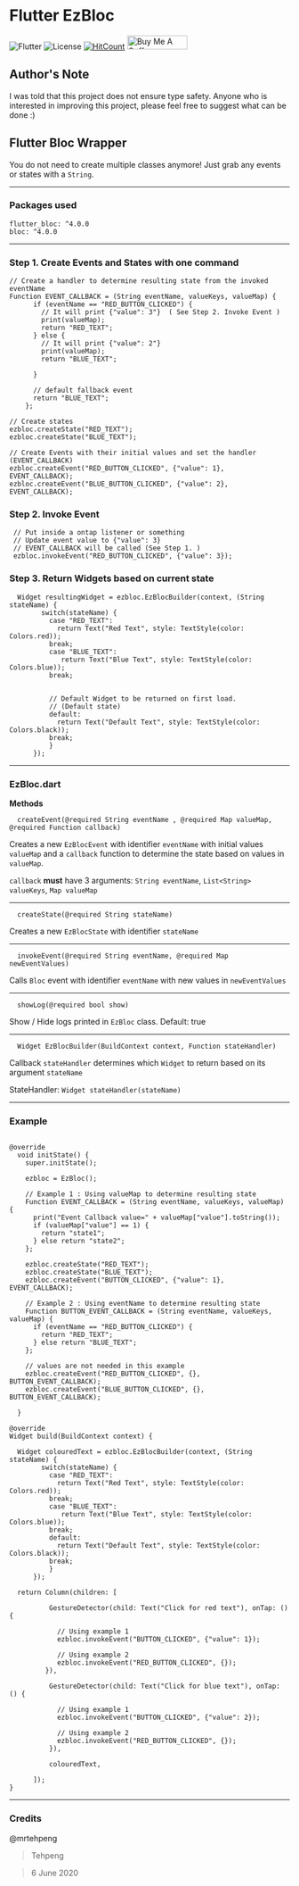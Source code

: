 # Flutter EzBloc

![Flutter](https://camo.githubusercontent.com/9dedd2d58eefa0b363a70397864018e8045d60e4/68747470733a2f2f696d672e736869656c64732e696f2f62616467652f4d616465253230576974682d466c75747465722d626c75653f7374796c653d666c61742d737175617265 "Made with Flutter") ![License](https://camo.githubusercontent.com/57eaa4dd1013971849ec1d46acb5273827b25861/68747470733a2f2f696d672e736869656c64732e696f2f6769746875622f6c6963656e73652f7468656d696e6473746f726d2f4e65787442757353673f7374796c653d666c61742d737175617265 
"License") [![HitCount](http://hits.dwyl.com/mrtehpeng/tehpeng/EzBloc.svg)](http://hits.dwyl.com/mrtehpeng/tehpeng/EzBloc) <a href="https://www.buymeacoffee.com/icedmilo" target="_blank"><img src="https://cdn.buymeacoffee.com/buttons/default-orange.png" alt="Buy Me A Coffee" width="108" height="25" ></a>

## Author's Note

I was told that this project does not ensure type safety. Anyone who is interested in improving this project, please feel free to suggest what can be done :) 

## Flutter Bloc Wrapper 

You do not need to create multiple classes anymore! Just grab any events or states with a `String`.


---

### Packages used

```
flutter_bloc: ^4.0.0
bloc: ^4.0.0
```

---

### Step 1. Create Events and States with one command 

```
// Create a handler to determine resulting state from the invoked eventName
Function EVENT_CALLBACK = (String eventName, valueKeys, valueMap) { 
      if (eventName == "RED_BUTTON_CLICKED") {
        // It will print {"value": 3"}  ( See Step 2. Invoke Event )
        print(valueMap);
        return "RED_TEXT";
      } else { 
        // It will print {"value": 2"}
        print(valueMap);
        return "BLUE_TEXT";
        
      }
      
      // default fallback event
      return "BLUE_TEXT";
    };
   
// Create states
ezbloc.createState("RED_TEXT");
ezbloc.createState("BLUE_TEXT");

// Create Events with their initial values and set the handler (EVENT_CALLBACK) 
ezbloc.createEvent("RED_BUTTON_CLICKED", {"value": 1}, EVENT_CALLBACK);
ezbloc.createEvent("BLUE_BUTTON_CLICKED", {"value": 2}, EVENT_CALLBACK);
```

### Step 2. Invoke Event
```
 // Put inside a ontap listener or something
 // Update event value to {"value": 3}
 // EVENT_CALLBACK will be called (See Step 1. )
 ezbloc.invokeEvent("RED_BUTTON_CLICKED", {"value": 3});
```

### Step 3. Return Widgets based on current state
```
  Widget resultingWidget = ezbloc.EzBlocBuilder(context, (String stateName) {
        switch(stateName) {
          case "RED_TEXT":
            return Text("Red Text", style: TextStyle(color: Colors.red));
          break;
          case "BLUE_TEXT":
             return Text("Blue Text", style: TextStyle(color: Colors.blue));
          break;
          
          
          // Default Widget to be returned on first load.
          // (Default state)
          default:
            return Text("Default Text", style: TextStyle(color: Colors.black));
          break;
          }
      });
```

---
 
### EzBloc.dart

**Methods** 
 
```
  createEvent(@required String eventName , @required Map valueMap, @required Function callback)
```

Creates a new `EzBlocEvent` with identifier `eventName` with initial values `valueMap` and a `callback` function
to determine the state based on values in `valueMap`.

`callback` **must** have 3 arguments: `String eventName`, `List<String> valueKeys`, `Map valueMap`
 
---
 
```
  createState(@required String stateName)
```

Creates a new `EzBlocState` with identifier `stateName`

---
 
```
  invokeEvent(@required String eventName, @required Map newEventValues)
```

Calls `Bloc` event with identifier `eventName` with new values in `newEventValues`

---
 
```
  showLog(@required bool show)
```

Show / Hide logs printed in `EzBloc` class. Default: true

---
 

```
  Widget EzBlocBuilder(BuildContext context, Function stateHandler)
```

Callback `stateHandler` determines which `Widget` to return based on its argument `stateName`

StateHandler: `Widget stateHandler(stateName)`

---
 
### Example

```

@override
  void initState() {
    super.initState();

    ezbloc = EzBloc();
    
    // Example 1 : Using valueMap to determine resulting state
    Function EVENT_CALLBACK = (String eventName, valueKeys, valueMap) {
      print("Event Callback value=" + valueMap["value"].toString());
      if (valueMap["value"] == 1) {
        return "state1";
      } else return "state2";
    };

    ezbloc.createState("RED_TEXT");
    ezbloc.createState("BLUE_TEXT");
    ezbloc.createEvent("BUTTON_CLICKED", {"value": 1}, EVENT_CALLBACK);
    
    // Example 2 : Using eventName to determine resulting state
    Function BUTTON_EVENT_CALLBACK = (String eventName, valueKeys, valueMap) { 
      if (eventName == "RED_BUTTON_CLICKED") { 
        return "RED_TEXT"; 
      } else return "BLUE_TEXT"; 
    }; 
 
    // values are not needed in this example
    ezbloc.createEvent("RED_BUTTON_CLICKED", {}, BUTTON_EVENT_CALLBACK);
    ezbloc.createEvent("BLUE_BUTTON_CLICKED", {}, BUTTON_EVENT_CALLBACK);
  
  }
  
@override
Widget build(BuildContext context) {

  Widget colouredText = ezbloc.EzBlocBuilder(context, (String stateName) {
        switch(stateName) {
          case "RED_TEXT":
            return Text("Red Text", style: TextStyle(color: Colors.red));
          break;
          case "BLUE_TEXT":
             return Text("Blue Text", style: TextStyle(color: Colors.blue));
          break;
          default:
            return Text("Default Text", style: TextStyle(color: Colors.black));
          break;
          }
      });

  return Column(children: [

          GestureDetector(child: Text("Click for red text"), onTap: () {
   
            // Using example 1 
            ezbloc.invokeEvent("BUTTON_CLICKED", {"value": 1});
            
            // Using example 2
            ezbloc.invokeEvent("RED_BUTTON_CLICKED", {});
         }),
 
          GestureDetector(child: Text("Click for blue text"), onTap: () {
 
            // Using example 1
            ezbloc.invokeEvent("BUTTON_CLICKED", {"value": 2});
            
            // Using example 2
            ezbloc.invokeEvent("RED_BUTTON_CLICKED", {});
          }),
 
          colouredText,
 
      ]);
}
```



---
 
### Credits

@mrtehpeng

> Tehpeng

> 6 June 2020
